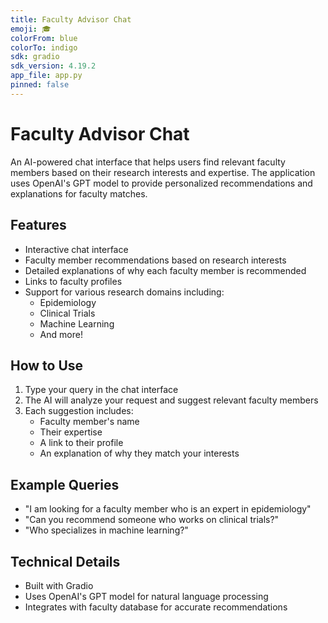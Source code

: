 ```yaml
---
title: Faculty Advisor Chat
emoji: 🎓
colorFrom: blue
colorTo: indigo
sdk: gradio
sdk_version: 4.19.2
app_file: app.py
pinned: false
---
```


# Faculty Advisor Chat

An AI-powered chat interface that helps users find relevant faculty members based on their research interests and expertise. The application uses OpenAI's GPT model to provide personalized recommendations and explanations for faculty matches.

## Features

- Interactive chat interface
- Faculty member recommendations based on research interests
- Detailed explanations of why each faculty member is recommended
- Links to faculty profiles
- Support for various research domains including:
  - Epidemiology
  - Clinical Trials
  - Machine Learning
  - And more!

## How to Use

1. Type your query in the chat interface
2. The AI will analyze your request and suggest relevant faculty members
3. Each suggestion includes:
   - Faculty member's name
   - Their expertise
   - A link to their profile
   - An explanation of why they match your interests

## Example Queries

- "I am looking for a faculty member who is an expert in epidemiology"
- "Can you recommend someone who works on clinical trials?"
- "Who specializes in machine learning?"

## Technical Details

- Built with Gradio
- Uses OpenAI's GPT model for natural language processing
- Integrates with faculty database for accurate recommendations